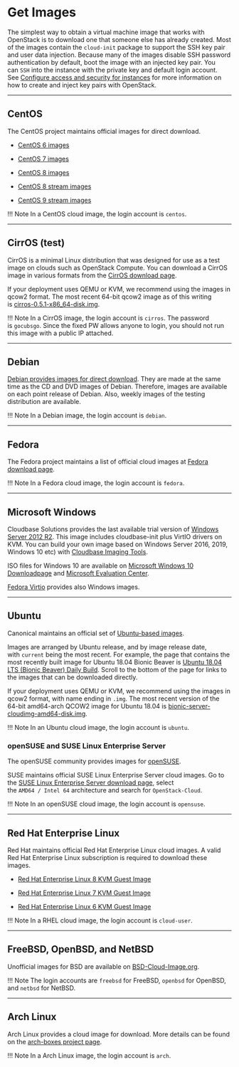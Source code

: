# **Get Images**

The simplest way to obtain a virtual machine image that works with OpenStack is to download one that someone else has already created. Most of the images contain the `cloud-init` package to support the SSH key pair and user data injection. Because many of the images disable SSH password authentication by default, boot the image with an injected key pair. You can `SSH` into the instance with the private key and default login account. See [Configure access and security for instances](https://docs.openstack.org/horizon/latest/user/configure-access-and-security-for-instances.html) for more information on how to create and inject key pairs with OpenStack.

---

## **CentOS**

The CentOS project maintains official images for direct download.

* [CentOS 6 images](http://cloud.centos.org/centos/6/images/)

* [CentOS 7 images](http://cloud.centos.org/centos/7/images/)

* [CentOS 8 images](https://cloud.centos.org/centos/8/)

* [CentOS 8 stream images](https://cloud.centos.org/centos/8-stream/)

* [CentOS 9 stream images](https://cloud.centos.org/centos/9-stream/)

!!! Note
	In a CentOS cloud image, the login account is `centos`.

---

## **CirrOS (test)**

CirrOS is a minimal Linux distribution that was designed for use as a test image on clouds such as OpenStack Compute. You can download a CirrOS image in various formats from the [CirrOS download page](http://download.cirros-cloud.net/).

If your deployment uses QEMU or KVM, we recommend using the images in qcow2 format. The most recent 64-bit qcow2 image as of this writing is [cirros-0.5.1-x86\_64-disk.img](http://download.cirros-cloud.net/0.5.1/cirros-0.5.1-x86_64-disk.img).

!!! Note
	In a CirrOS image, the login account is `cirros`. The password is `gocubsgo`. Since the fixed PW allows anyone to login, you should not run this image with a public IP attached.

---

## **Debian**

[Debian provides images for direct download](http://cdimage.debian.org/cdimage/openstack/). They are made at the same time as the CD and DVD images of Debian. Therefore, images are available on each point release of Debian. Also, weekly images of the testing distribution are available.

!!! Note
	In a Debian image, the login account is `debian`.

---

## **Fedora**

The Fedora project maintains a list of official cloud images at [Fedora download page](https://alt.fedoraproject.org/cloud/).

!!! Note
	In a Fedora cloud image, the login account is `fedora`.

---

## **Microsoft Windows**

Cloudbase Solutions provides the last available trial version of [Windows Server 2012 R2](https://cloudbase.it/windows-cloud-images/). This image includes cloudbase-init plus VirtIO drivers on KVM. You can build your own image based on Windows Server 2016, 2019, Windows 10 etc) with [Cloudbase Imaging Tools](https://github.com/cloudbase/windows-openstack-imaging-tools/).

ISO files for Windows 10 are available on [Microsoft Windows 10 Downloadpage](https://www.microsoft.com/en-us/software-download/windows10) and [Microsoft Evaluation Center](https://www.microsoft.com/evalcenter/evaluate-windows-10-enterprise).

[Fedora Virtio](https://docs.fedoraproject.org/en-US/quick-docs/creating-windows-virtual-machines-using-virtio-drivers/index.html#virtio-win-direct-downloads) provides also Windows images.

---

## **Ubuntu**

Canonical maintains an official set of [Ubuntu-based images](https://cloud-images.ubuntu.com/).

Images are arranged by Ubuntu release, and by image release date, with `current` being the most recent. For example, the page that contains the most recently built image for Ubuntu 18.04 Bionic Beaver is [Ubuntu 18.04 LTS (Bionic Beaver) Daily Build](https://cloud-images.ubuntu.com/bionic/current/). Scroll to the bottom of the page for links to the images that can be downloaded directly.

If your deployment uses QEMU or KVM, we recommend using the images in qcow2 format, with name ending in `.img`. The most recent version of the 64-bit amd64-arch QCOW2 image for Ubuntu 18.04 is [bionic-server-cloudimg-amd64-disk.img](https://cloud-images.ubuntu.com/bionic/current/bionic-server-cloudimg-amd64.img).

!!! Note
	In an Ubuntu cloud image, the login account is `ubuntu`.

### openSUSE and SUSE Linux Enterprise Server

The openSUSE community provides images for [openSUSE](https://get.opensuse.org/leap#jeos_images).

SUSE maintains official SUSE Linux Enterprise Server cloud images. Go to the [SUSE Linux Enterprise Server download page](https://www.suse.com/download/sles/), select the `AMD64 / Intel 64` architecture and search for `OpenStack-Cloud`.

!!! Note
	In an openSUSE cloud image, the login account is `opensuse`.

---

## **Red Hat Enterprise Linux**

Red Hat maintains official Red Hat Enterprise Linux cloud images. A valid Red Hat Enterprise Linux subscription is required to download these images.

* [Red Hat Enterprise Linux 8 KVM Guest Image](https://access.redhat.com/downloads/content/479/ver=/rhel---8/x86_64/product-downloads)

* [Red Hat Enterprise Linux 7 KVM Guest Image](https://access.redhat.com/downloads/content/69/ver=/rhel---7/x86_64/product-downloads)

* [Red Hat Enterprise Linux 6 KVM Guest Image](https://access.redhat.com/downloads/content/69/ver=/rhel---6/x86_64/product-downloads)

!!! Note
	In a RHEL cloud image, the login account is `cloud-user`.

---

## **FreeBSD, OpenBSD, and NetBSD**

Unofficial images for BSD are available on [BSD-Cloud-Image.org](https://bsd-cloud-image.org/).

!!! Note
	The login accounts are `freebsd` for FreeBSD, `openbsd` for OpenBSD, and `netbsd` for NetBSD.

---

## **Arch Linux**

Arch Linux provides a cloud image for download. More details can be found on the [arch-boxes project page](https://gitlab.archlinux.org/archlinux/arch-boxes/).

!!! Note
	In a Arch Linux image, the login account is `arch`.
